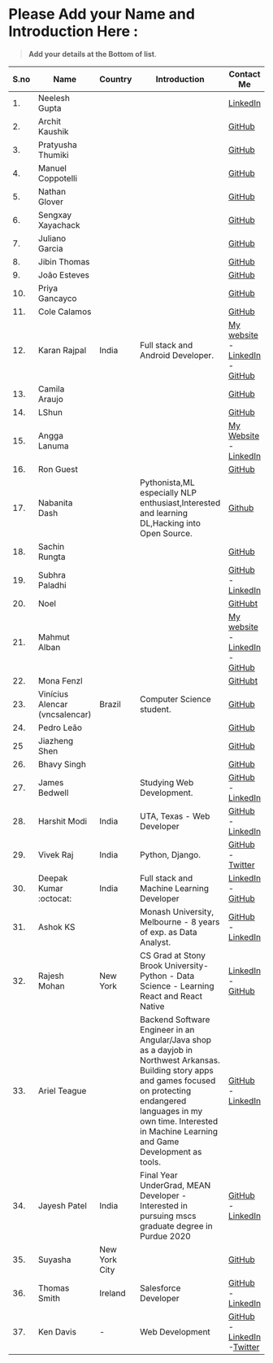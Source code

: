 # Please Add your Name and Introduction Here : 

> **Add your details at the Bottom of list**. 

| S.no | Name | Country | Introduction | Contact Me |
|------|------|---------|--------------|------------|
| 1. | Neelesh Gupta | | | [LinkedIn](https://www.linkedin.com/in/neelesh-gupta-55793b13a)|
| 2. | Archit Kaushik  | | | [GitHub](https://github.com/architkshk) |
| 3. | Pratyusha Thumiki  | | | [GitHub](https://github.com/PratyushaThumiki) |
| 4. | Manuel Coppotelli  | | | [GitHub](https://github.com/manuelcoppotelli) |
| 5. | Nathan Glover  | | | [GitHub](https://github.com/t04glovern) |
| 6. | Sengxay Xayachack  | | | [GitHub](https://github.com/frankxayachack) |
| 7. | Juliano Garcia  | | | [GitHub](https://github.com/robotenique) |
| 8. | Jibin Thomas  | | | [GitHub](https://github.com/jibin2706) |
| 9. | João Esteves  | | | [GitHub](https://github.com/jvaesteves) |
| 10. | Priya Gancayco  | | | [GitHub](https://github.com/peacebefore) |
| 11. | Cole Calamos  | | | [GitHub](https://github.com/ccalamos) |
| 12. | Karan Rajpal  | India | Full stack and Android Developer. | [My website](https://karan-rajpal.com) - [LinkedIn](https://linkedin.com/in/karan-rajpal) - [GitHub](https://github.com/karanrajpal14) |
| 13. | Camila Araujo | | | [GitHub](https://github.com/milaaraujo) |
| 14. | LShun  | | | [GitHub](https://github.com/LShun) |
| 15. | Angga Lanuma  | | | [My Website](https://lanuma.web.id/) - [LinkedIn](https://www.linkedin.com/in/lanuma/) |
| 16. | Ron Guest  | | | [GitHub](https://github.com/ronguest) |
| 17. | Nabanita Dash  | | Pythonista,ML especially NLP enthusiast,Interested and learning DL,Hacking into Open Source. | [Github](https://github.com/Naba7) |
| 18. | Sachin Rungta  | | | [GitHub](https://github.com/sac6120) |
| 19. | Subhra Paladhi | | | [GitHub](https://github.com/maverick1223) - [LinkedIn](https://in.linkedin.com/in/subhra-paladhi-1b42a5167) |
| 20. | Noel  | | | [GitHubt](https://github.com/vodkanoya) |
| 21. | Mahmut Alban | | | [My website](https://albanmahmut.github.io/Portfolio/CV/index.html) - [LinkedIn](https://www.linkedin.com/in/mahmutalban/?locale=en_US) - [GitHub](https://github.com/albanmahmut) |
| 22. | Mona Fenzl | | | [GitHubt](https://github.com/ZuckerWatte) |
| 23. | Vinícius Alencar (vncsalencar) | Brazil | Computer Science student. | [GitHub](https://github.com/vncsalencar) |
| 24. | Pedro Leão | | | [GitHub](https://github.com/phenriqueleao) |
| 25 | Jiazheng Shen  | | | [GitHub](https://github.com/jiazheng0609) |
| 26. | Bhavy Singh | | | [GitHub](https://github.com/bhavybarca) |
| 27. | James Bedwell |  | Studying Web Development. | [GitHub](https://github.com/jamesrbedwell) - [LinkedIn](https://www.linkedin.com/in/jamesbedwell) |
| 28. | Harshit Modi | India |  UTA, Texas - Web Developer  | [GitHub](https://github.com/Harshit-modi) - [LinkedIn](https://www.linkedin.com/in/harshit-modi/) |
| 29. | Vivek Raj | India | Python, Django. | [GitHub](https://github.com/vivekrj0) - [Twitter](http://twitter.com/vivekrj0)|
| 30. | Deepak Kumar :octocat: | India | Full stack and Machine Learning Developer  | [LinkedIn](https://www.linkedin.com/in/dipakkr) - [GitHub](https://github.com/dipakkr) |
| 31. | Ashok KS | | Monash University, Melbourne -  8 years of exp. as Data Analyst. | [GitHub](https://github.com/ksashok) - [LinkedIn](https://www.linkedin.com/in/ksashok/) |
| 32. | Rajesh Mohan |  New York | CS Grad at Stony Brook University- Python - Data Science - Learning React and React Native | [LinkedIn](https://www.linkedin.com/in/rajeshm93/) - [GitHub](https://github.com/rajesh1993) |
| 33. | Ariel Teague | | Backend Software Engineer in an Angular/Java shop as a dayjob in Northwest Arkansas. Building story apps and games focused on protecting endangered languages in my own time. Interested in Machine Learning and Game Development as tools. | [GitHub](https://github.com/ArielBurningLadyStudios) - [LinkedIn](https://www.linkedin.com/in/ariel-teague-39b87b113/) |
| 34. | Jayesh Patel | India | Final Year UnderGrad, MEAN Developer - Interested in pursuing mscs graduate degree in Purdue 2020| [GitHub](https://github.com/codeghoul) - [LinkedIn](https://www.linkedin.com/in/jayeshpatel16/) |
| 35. | Suyasha | New York City | | [GitHub](https://github.com/suyasha0)|
| 36. | Thomas Smith | Ireland | Salesforce Developer | [GitHub](https://github.com/ThomasSmithIRE) - [LinkedIn](https://www.linkedin.com/in/engineertsmith/) |
|37. | Ken Davis | - | Web Development | [GitHub](https://github.com/kdavis-ssi) - [LinkedIn](https://www.linkedin.com/in/ken-davis-9a6a8051/) -[Twitter](http://twitter.com/kdavis158)| 


